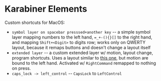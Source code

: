 # Karabiner Elements

Custom shortcuts for MacOS:
- `symbol layer on spacebar presssed+another key` -- a simple symbol layer mapping numbers to the left hand, `=_+-(){}[]` to the right hand, and mapping `Shift+<Digit>` to digits row; works only on QWERTY layout, because it remaps buttons and doesn't change a layout itself
- `extended layer` -- a custom extended layer w/ motion, layout change, program shortcuts. Uses a layout similar to [this one](https://forum.colemak.com/topic/1438-dreymars-big-bag-of-keyboard-tricks-linuxxkb-files-included/), but motion are bound to the left hand. Activated w/ `RightCommand` remapped to nothing on press.
- `caps_lock -> left_control` -- `CapsLock` to `LeftControl`
